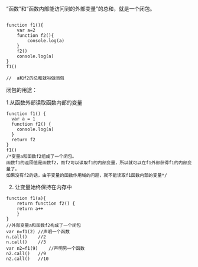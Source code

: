 “函数”和“函数内部能访问到的外部变量”的总和，就是一个闭包。
```

function f1(){
    var a=2
    function f2(){
        console.log(a)    
    }
	f2()
    console.log(a)
}
f1()

//  a和f2的总和就叫做闭包
```
闭包的用途：

1.从函数外部读取函数内部的变量 

```
function f1() {
  var a = 1
  function f2() {
    console.log(a)
  }
  return f2
} 
f1()
/*变量a和函数f2组成了一个闭包。
函数f1的返回值是函数f2，而f2可以读取f1的内部变量，所以就可以在f1外部获得f1的内部变量了。 
如果没有f2的话，由于变量的函数作用域的问题，就不能读取f1函数内部的变量*/
```
2. 让变量始终保持在内存中
```
function f1(a){
    return function f2() {
    return a++
    }
}
//外部变量a和函数f2构成了一个闭包
var n=f1(2) //声明一个函数
n.call()    //2
n.call()    //3
var n2=f1(9)    //声明另一个函数
n2.call()   //9
n2.call()   //10
```



